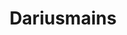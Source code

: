 ---
title: Dariusmains
crosslinks:
- leagueoflegends
- ChampionMains
- Rivenmains
- QuinnMains
- MordekaiserMains
- Shen
- BanDarius
- singedmains
- Talonmains
- TeemoTalk
- RenektonMains
- CassiopeiaMains
- LoLChampConcepts
- ekkomains
- summonerschool
- u_loke10000
- top_mains
- DirtySionMains
- CamilleMains
- place
---